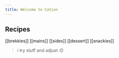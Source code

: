 ```yaml
---
title: Welcome to Cation
---
```

## Recipes
[[brekkies]]
[[mains]]
[[sides]]
[[dessert]] 
[[snackies]] 

> i try stuff and adjust :D
